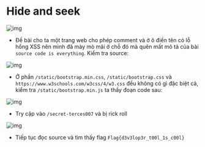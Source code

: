# Hide and seek
![img]()

* Đề bài cho ta một trang web cho phép comment và ở ô điền tên có lỗ hổng XSS nên mình đã mày mò mãi ở chỗ đó mà quên mất mô tả của bài ```source code is everything```. Kiểm tra source:

![img]()

* Ở phần ```/static/bootstrap.min.css```, ```/static/bootstrap.css``` và ```https://www.w3schools.com/w3css/4/w3.css``` đều không có gì đặc biệt cả, kiểm tra ```/static/bootstrap.min.js``` ta thấy đoạn code sau:

![img]()

* Try cập vào ```/secret-terces007``` và bị rick roll

![img]()

* Tiếp tục đọc source và tìm thấy flag ```Flag{d3v3lop3r_t00l_1s_c00l}```